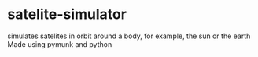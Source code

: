 # satelite-simulator
simulates satelites in orbit around a body, for example, the sun or the earth
Made using pymunk and python
 
